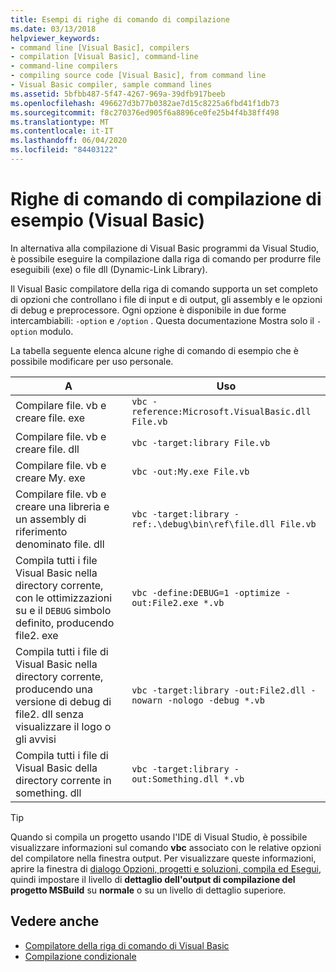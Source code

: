 ```yaml
---
title: Esempi di righe di comando di compilazione
ms.date: 03/13/2018
helpviewer_keywords:
- command line [Visual Basic], compilers
- compilation [Visual Basic], command-line
- command-line compilers
- compiling source code [Visual Basic], from command line
- Visual Basic compiler, sample command lines
ms.assetid: 5bfbb487-5f47-4267-969a-39dfb917beeb
ms.openlocfilehash: 496627d3b77b0382ae7d15c8225a6fbd41f1db73
ms.sourcegitcommit: f8c270376ed905f6a8896ce0fe25b4f4b38ff498
ms.translationtype: MT
ms.contentlocale: it-IT
ms.lasthandoff: 06/04/2020
ms.locfileid: "84403122"
---
```

# <a name="sample-compilation-command-lines-visual-basic"></a>Righe di comando di compilazione di esempio (Visual Basic)

In alternativa alla compilazione di Visual Basic programmi da Visual Studio, è possibile eseguire la compilazione dalla riga di comando per produrre file eseguibili (exe) o file dll (Dynamic-Link Library).

Il Visual Basic compilatore della riga di comando supporta un set completo di opzioni che controllano i file di input e di output, gli assembly e le opzioni di debug e preprocessore. Ogni opzione è disponibile in due forme intercambiabili: `-option` e `/option` . Questa documentazione Mostra solo il `-option` modulo.

La tabella seguente elenca alcune righe di comando di esempio che è possibile modificare per uso personale.

|A|Uso|
|--------|---------|
|Compilare file. vb e creare file. exe|`vbc -reference:Microsoft.VisualBasic.dll File.vb`|
|Compilare file. vb e creare file. dll|`vbc -target:library File.vb`|
|Compilare file. vb e creare My. exe|`vbc -out:My.exe File.vb`|
|Compilare file. vb e creare una libreria e un assembly di riferimento denominato file. dll|`vbc -target:library -ref:.\debug\bin\ref\file.dll File.vb`|
|Compila tutti i file Visual Basic nella directory corrente, con le ottimizzazioni su e il `DEBUG` simbolo definito, producendo file2. exe|`vbc -define:DEBUG=1 -optimize -out:File2.exe *.vb`|
|Compila tutti i file di Visual Basic nella directory corrente, producendo una versione di debug di file2. dll senza visualizzare il logo o gli avvisi|`vbc -target:library -out:File2.dll -nowarn -nologo -debug *.vb`|
|Compila tutti i file di Visual Basic della directory corrente in something. dll|`vbc -target:library -out:Something.dll *.vb`|

> [!TIP]
> Quando si compila un progetto usando l'IDE di Visual Studio, è possibile visualizzare informazioni sul comando **vbc** associato con le relative opzioni del compilatore nella finestra output. Per visualizzare queste informazioni, aprire la finestra di [dialogo Opzioni, progetti e soluzioni, compila ed Esegui](/visualstudio/ide/reference/options-dialog-box-projects-and-solutions-build-and-run), quindi impostare il livello di **dettaglio dell'output di compilazione del progetto MSBuild** su **normale** o su un livello di dettaglio superiore.

## <a name="see-also"></a>Vedere anche

- [Compilatore della riga di comando di Visual Basic](index.md)
- [Compilazione condizionale](../../programming-guide/program-structure/conditional-compilation.md)
